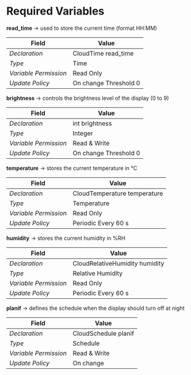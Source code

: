 # Required Variables

**read_time** → used to store the current time (format HH:MM)

| Field                 | Value                        |
|-----------------------|------------------------------|
| *Declaration*         | CloudTime read_time          |
| *Type*                | Time                         |
| *Variable Permission* | Read Only                    |
| *Update Policy*       | On change Threshold 0        |

**brightness** → controls the brightness level of the display (0 to 9)

| Field                 | Value                        |
|-----------------------|------------------------------|
| *Declaration*         | int brightness               |
| *Type*                | Integer                      |
| *Variable Permission* | Read & Write                 |
| *Update Policy*       | On change Threshold 0        |

**temperature** → stores the current temperature in °C

| Field                 | Value                        |
|-----------------------|------------------------------|
| *Declaration*         | CloudTemperature temperature |
| *Type*                | Temperature                  |
| *Variable Permission* | Read Only                    |
| *Update Policy*       | Periodic Every 60 s          |

**humidity** → stores the current humidity in %RH

| Field                 | Value                        |
|-----------------------|------------------------------|
| *Declaration*         | CloudRelativeHumidity humidity |
| *Type*                | Relative Humidity            |
| *Variable Permission* | Read Only                    |
| *Update Policy*       | Periodic Every 60 s          |

**planif** → defines the schedule when the display should turn off at night

| Field                 | Value                        |
|-----------------------|------------------------------|
| *Declaration*         | CloudSchedule planif         |
| *Type*                | Schedule                     |
| *Variable Permission* | Read & Write                 |
| *Update Policy*       | On change                    |
